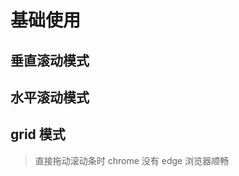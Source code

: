 # 基础使用

## 垂直滚动模式

<demo vue="basic/vertical.vue" />

## 水平滚动模式

<demo vue="basic/horizontal.vue" />

## grid 模式

> 直接拖动滚动条时 chrome 没有 edge 浏览器顺畅

<demo vue="basic/grid.vue" />
